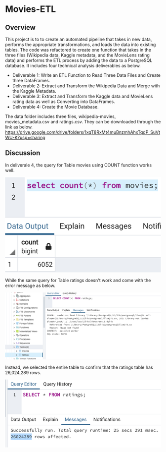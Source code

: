 # Movies-ETL
## Overview
This project is to to create an automated pipeline that takes in new data, performs the appropriate transformations, and loads the data into existing tables. The code was refactored to create one function that takes in the three files (Wikipedia data, Kaggle metadata, and the MovieLens rating data) and performs the ETL process by adding the data to a PostgreSQL database. It includes four technical analysis deliverables as below.
- Deliverable 1: Write an ETL Function to Read Three Data Files and Create three DataFrames.
- Deliverable 2: Extract and Transform the Wikipedia Data and Merge with the Kaggle Metadata.
- Deliverable 3: Extract and Transform the Kaggle data and MovieLens rating data as well as Converting into DataFrames.
- Deliverable 4: Create the Movie Database.

The data folder includes three files, wikipedia-movies, movies_metadata.csv and ratings.csv. They can be downloaded through the link as below.
https://drive.google.com/drive/folders/1xqT8RxMt4muBnzmhAhxTqdP_SuVtWU-K?usp=sharing

## Discussion
In deliverale 4, the query for Table movies using COUNT function works well. 

![movies_query](https://github.com/hankai26/Movies-ETL/blob/main/Resources/movies_query.png)


While the same query for Table ratings doesn't work and come with the error message as below. 

![errmsg](https://github.com/hankai26/Movies-ETL/blob/main/Resources/errmsg.png)

Instead, we selected the entire table to confirm that the ratings table has 26,024,289 rows.

![ratings_query](https://github.com/hankai26/Movies-ETL/blob/main/Resources/ratings_query.png)


